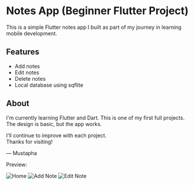 # Notes App (Beginner Flutter Project)

This is a simple Flutter notes app I built as part of my journey in learning mobile development.


## Features

- Add notes
- Edit notes
- Delete notes
- Local database using sqflite

## About

I'm currently learning Flutter and Dart. This is one of my first full projects. The design is basic, but the app works.

I'll continue to improve with each project.  
Thanks for visiting!

— Mustapha

Preview:

![Home](https://imgur.com/a/HAEuC8c.png)
![Add Note](https://i.imgur.com/xxxxx2.png)
![Edit Note](https://i.imgur.com/xxxxx3.png)
